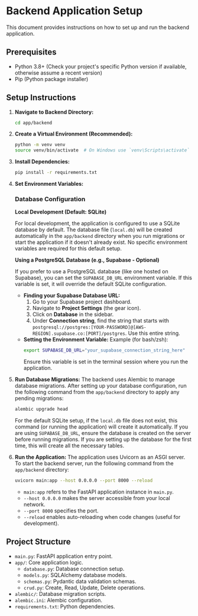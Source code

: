 # Backend Application Setup

This document provides instructions on how to set up and run the backend application.

## Prerequisites

*   Python 3.8+ (Check your project's specific Python version if available, otherwise assume a recent version)
*   Pip (Python package installer)

## Setup Instructions

1.  **Navigate to Backend Directory:**
    ```bash
    cd app/backend
    ```

2.  **Create a Virtual Environment (Recommended):**
    ```bash
    python -m venv venv
    source venv/bin/activate  # On Windows use `venv\Scripts\activate`
    ```

3.  **Install Dependencies:**
    ```bash
    pip install -r requirements.txt
    ```

4.  **Set Environment Variables:**

    ### Database Configuration

    **Local Development (Default: SQLite)**

    For local development, the application is configured to use a SQLite database by default. The database file (`local.db`) will be created automatically in the `app/backend` directory when you run migrations or start the application if it doesn't already exist. No specific environment variables are required for this default setup.

    **Using a PostgreSQL Database (e.g., Supabase - Optional)**

    If you prefer to use a PostgreSQL database (like one hosted on Supabase), you can set the `SUPABASE_DB_URL` environment variable. If this variable is set, it will override the default SQLite configuration.

    *   **Finding your Supabase Database URL:**
        1.  Go to your Supabase project dashboard.
        2.  Navigate to **Project Settings** (the gear icon).
        3.  Click on **Database** in the sidebar.
        4.  Under **Connection string**, find the string that starts with `postgresql://postgres:[YOUR-PASSWORD]@[AWS-REGION].supabase.co:[PORT]/postgres`. Use this entire string.
    *   **Setting the Environment Variable:**
        Example (for bash/zsh):
        ```bash
        export SUPABASE_DB_URL="your_supabase_connection_string_here"
        ```
        Ensure this variable is set in the terminal session where you run the application.

5.  **Run Database Migrations:**
    The backend uses Alembic to manage database migrations. After setting up your database configuration, run the following command from the `app/backend` directory to apply any pending migrations:
    ```bash
    alembic upgrade head
    ```
    For the default SQLite setup, if the `local.db` file does not exist, this command (or running the application) will create it automatically. If you are using `SUPABASE_DB_URL`, ensure the database is created on the server before running migrations.
    If you are setting up the database for the first time, this will create all the necessary tables.

6.  **Run the Application:**
    The application uses Uvicorn as an ASGI server. To start the backend server, run the following command from the `app/backend` directory:
    ```bash
    uvicorn main:app --host 0.0.0.0 --port 8000 --reload
    ```
    *   `main:app` refers to the FastAPI application instance in `main.py`.
    *   `--host 0.0.0.0` makes the server accessible from your local network.
    *   `--port 8000` specifies the port.
    *   `--reload` enables auto-reloading when code changes (useful for development).

## Project Structure

*   `main.py`: FastAPI application entry point.
*   `app/`: Core application logic.
    *   `database.py`: Database connection setup.
    *   `models.py`: SQLAlchemy database models.
    *   `schemas.py`: Pydantic data validation schemas.
    *   `crud.py`: Create, Read, Update, Delete operations.
*   `alembic/`: Database migration scripts.
*   `alembic.ini`: Alembic configuration.
*   `requirements.txt`: Python dependencies.
